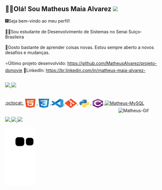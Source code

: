 <!-- Seção apresentação  -->
  ## 👨‍💻Olá! Sou Matheus Maia Alvarez <img src="https://i.pinimg.com/originals/fc/fa/31/fcfa316b33aa1f3c05a67d195ddbb686.gif" width="40px">
  
  🎆Seja bem-vindo ao meu perfil!<br><br>
  👨‍💻Sou estudante de Desenvolvimento de Sistemas no Senai Suiço-Brasileira<br><br>
  🦇Gosto bastante de aprender coisas novas. Estou sempre aberto a novos desafios e mudanças.<br><br>
  ⭐Último projeto desenvolvido: https://github.com/MatheusAlvarez/projeto-dsmovie
  📝LinkedIn: https://br.linkedin.com/in/matheus-maia-alvarez-<br><br>
  
   
<!-- Fim seção apresentação -->
  <div>
    <a href="https://github.com/MatheusAlvarez">
          <img height="160em" src="https://github-readme-stats.vercel.app/api?username=matheusalvarez&show_icons=true&theme=gotham&&count_private=true"/>
     <img height="160em" src="https://github-readme-stats.vercel.app/api/top-langs/?username=MatheusAlvarez&layout=compact&langs_count=7&theme=gotham"/>
  </div>
<!-- Seção estatística pessoal -->

  <br>
<!-- Fim seção estatística pessoal -->

<!-- Seção ícons -->
  <div style="display: inline_block"><br>
    :octocat:
    <img align="center" alt="Matheus-HTML" height="30" width="40" src="https://raw.githubusercontent.com/devicons/devicon/master/icons/html5/html5-original.svg">
    <img align="center" alt="Matheus-CSS" height="30" width="40" src="https://raw.githubusercontent.com/devicons/devicon/master/icons/css3/css3-original.svg">
    <img align="center" alt="Matheus-VSCode" height="30" width="40" src = "https://raw.githubusercontent.com/devicons/devicon/master/icons/vscode/vscode-original.svg ">
    <img align="center" alt="Matheus-Git" height="30" width="40" src="https://raw.githubusercontent.com/devicons/devicon/master/icons/git/git-original.svg">
    <img align="center" alt="Matheus-Python" height="30" width="40" src="https://raw.githubusercontent.com/devicons/devicon/master/icons/python/python-original.svg">
    <img align="center" alt="Matheus-C#" height="30" width="40" src="https://raw.githubusercontent.com/devicons/devicon/master/icons/csharp/csharp-original.svg">
    <!-- <img align="center" alt="Matheus-Js" height="30" width="40" src="https://raw.githubusercontent.com/devicons/devicon/master/icons/javascript/javascript-plain.svg"> -->
    <!-- <img align="center" alt="Matheus-Java" height="35" width="45" src="https://raw.githubusercontent.com/devicons/devicon/master/icons/java/java-original.svg"> -->
    <img align="center" alt="Matheus-MySQL" height="40" width="50" src="https://marcas-logos.net/wp-content/uploads/2020/11/MySQL-logo.png">
    <img align="right" alt="Matheus-Gif" height="135" width="135" src="https://media.giphy.com/media/rQv1fBMeK0ZAtWBMHS/giphy.gif">
   </div>
<!-- Fim seção ícons  -->
  
  ## 

<!-- Seção contato   -->
  <div>
     <a href="https://www.instagram.com/mthalvarez_/" target="_blank"><img src="https://img.shields.io/badge/-Instagram-%23E4405F?style=for-the-badge&logo=instagram&logoColor=white"</a>
     <img src="https://img.shields.io/badge/Discord-7289DA?style=for-the-badge&logo=discord&logoColor=white" target="_blank">
     <a href="https://www.linkedin.com/in/matheus-maia-alvarez-/" target="_blank"><img src="https://img.shields.io/badge/-LinkedIn-%230077B5?style=for-the-     badge&logo=linkedin&logoColor=white" target="_blank"></a>
  </div>
    
<!-- Fim seção contato -->
    
<!-- Animação Snake  -->
  ![Snake animation](https://github.com/MatheusAlvarez/MatheusAlvarez/blob/output/github-contribution-grid-snake.svg)
<!-- Fim animção Snake -->
  
